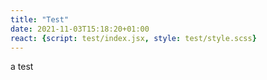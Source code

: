 ```yaml
---
title: "Test"
date: 2021-11-03T15:18:20+01:00
react: {script: test/index.jsx, style: test/style.scss}
---
```


a test
